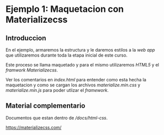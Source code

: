 # Ejemplo 1: Maquetacion con Materializecss

## Introduccion

En el ejemplo, armaremos la estructura y le daremos estilos a la _web app_ que utilizaremos durante toda la etapa inicial de este curso.

Este proceso se llama maquetado y para el mismo utilizaremos _HTML5_ y el _framwork Materializecss_.

Ver los comentarios en _index.html_ para entender como esta hecha la maquetacion y como se cargan los archivos _materialize.min.css_ y _materialize.min.js_ para poder utlizar el _framework_.

## Material complementario

Documentos que estan dentro de _/docs/html-css_.

https://materializecss.com/
